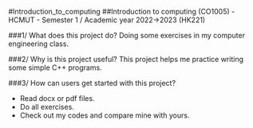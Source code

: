#Introduction_to_computing
##Introduction to computing (CO1005) - HCMUT - Semester 1 / Academic year 2022->2023 (HK221)

###1/ What does this project do?
Doing some exercises in my computer engineering class.

###2/ Why is this project useful?
This project helps me practice writing some simple C++ programs.

###3/ How can users get started with this project?
+ Read docx or pdf files.<br/>
+ Do all exercises.<br/>
+ Check out my codes and compare mine with yours.
